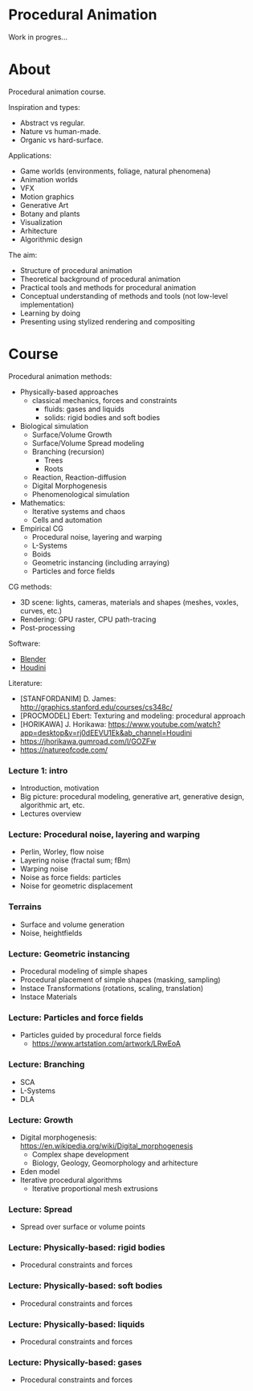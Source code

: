 # Procedural Animation

Work in progres...

# About

Procedural animation course.

Inspiration and types:
* Abstract vs regular.
* Nature vs human-made.
* Organic vs hard-surface.

Applications:
* Game worlds (environments, foliage, natural phenomena)
* Animation worlds
* VFX
* Motion graphics
* Generative Art
* Botany and plants
* Visualization
* Arhitecture
* Algorithmic design

The aim:
* Structure of procedural animation
* Theoretical background of procedural animation
* Practical tools and methods for procedural animation
* Conceptual understanding of methods and tools (not low-level implementation)
* Learning by doing
* Presenting using stylized rendering and compositing

# Course 

Procedural animation methods:
* Physically-based approaches
  * classical mechanics, forces and constraints
    * fluids: gases and liquids
    * solids: rigid bodies and soft bodies
* Biological simulation
  * Surface/Volume Growth
  * Surface/Volume Spread modeling
  * Branching (recursion)
    * Trees
    * Roots
  * Reaction, Reaction-diffusion
  * Digital Morphogenesis
  * Phenomenological simulation
* Mathematics:
  * Iterative systems and chaos
  * Cells and automation
* Empirical CG
  * Procedural noise, layering and warping
  * L-Systems
  * Boids 
  * Geometric instancing (including arraying)
  * Particles and force fields

CG methods:
* 3D scene: lights, cameras, materials and shapes (meshes, voxles, curves, etc.)
* Rendering: GPU raster, CPU path-tracing
* Post-processing

Software:
* [Blender](https://www.blender.org/)
* [Houdini](https://www.sidefx.com/)

Literature:
* [STANFORDANIM] D. James: http://graphics.stanford.edu/courses/cs348c/
* [PROCMODEL] Ebert: Texturing and modeling: procedural approach
* [HORIKAWA] J. Horikawa: https://www.youtube.com/watch?app=desktop&v=rj0dEEVU1Ek&ab_channel=Houdini
* https://jhorikawa.gumroad.com/l/GOZFw
* https://natureofcode.com/

### Lecture 1: intro

* Introduction, motivation
* Big picture: procedural modeling, generative art, generative design, algorithmic art, etc.
* Lectures overview

### Lecture: Procedural noise, layering and warping

* Perlin, Worley, flow noise
* Layering noise (fractal sum; fBm)
* Warping noise
* Noise as force fields: particles
* Noise for geometric displacement

### Terrains

* Surface and volume generation
* Noise, heightfields

### Lecture: Geometric instancing

* Procedural modeling of simple shapes 
* Procedural placement of simple shapes (masking, sampling)
* Instace Transformations (rotations, scaling, translation)
* Instace Materials

### Lecture: Particles and force fields

* Particles guided by procedural force fields
  * https://www.artstation.com/artwork/LRwEoA

### Lecture: Branching

* SCA
* L-Systems
* DLA

### Lecture: Growth

* Digital morphogenesis: https://en.wikipedia.org/wiki/Digital_morphogenesis
  * Complex shape development
  * Biology, Geology, Geomorphology and arhitecture
* Eden model
* Iterative procedural algorithms
  * Iterative proportional mesh extrusions

### Lecture: Spread

* Spread over surface or volume points

### Lecture: Physically-based: rigid bodies

* Procedural constraints and forces

### Lecture: Physically-based: soft bodies

* Procedural constraints and forces

### Lecture: Physically-based: liquids

* Procedural constraints and forces

### Lecture: Physically-based: gases

* Procedural constraints and forces